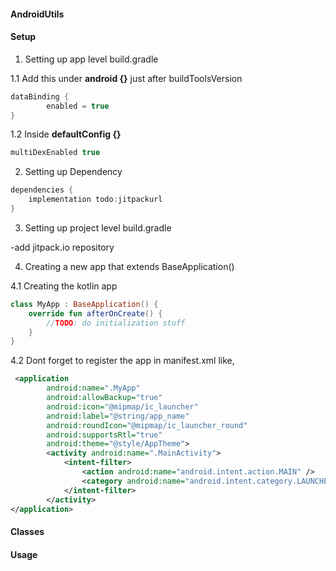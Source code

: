 #### AndroidUtils

#### Setup

1. Setting up app level build.gradle

1.1 Add this under **android {}** just after buildToolsVersion

```groovy
dataBinding {
        enabled = true
}
```

1.2 Inside **defaultConfig {}**

```groovy
multiDexEnabled true
```

2. Setting up Dependency

```groovy
dependencies {
    implementation todo:jitpackurl
}
```

3. Setting up project level build.gradle

-add jitpack.io repository

4. Creating a new app that extends BaseApplication()

4.1 Creating the kotlin app
```kotlin
class MyApp : BaseApplication() {
    override fun afterOnCreate() {
        //TODO: do initialization stuff
    }
}
```

4.2 Dont forget to register the app in manifest.xml like,
```xml
 <application
        android:name=".MyApp" 
        android:allowBackup="true"
        android:icon="@mipmap/ic_launcher"
        android:label="@string/app_name"
        android:roundIcon="@mipmap/ic_launcher_round"
        android:supportsRtl="true"
        android:theme="@style/AppTheme">
        <activity android:name=".MainActivity">
            <intent-filter>
                <action android:name="android.intent.action.MAIN" />
                <category android:name="android.intent.category.LAUNCHER" />
            </intent-filter>
        </activity>
</application>
```


#### Classes

#### Usage

